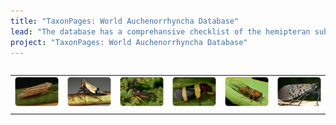```yaml
---
title: "TaxonPages: World Auchenorrhyncha Database"
lead: "The database has a comprehansive checklist of the hemipteran suborder Auchenorrhyncha. Besides nomenclature, the database contains descriptions, distributions, biological associations (host plants, parasitoids, etc.), literature references, illustrations, and tools for identification of selected groups. It was designed and maintained with support from several grants from National Science Foundation (USA)."
project: "TaxonPages: World Auchenorrhyncha Database"
---
```


<div style='display: flex; justify-content: center; align-items: center;'>
<table style='border: 0'><tr>
<td><a href="https://hoppers.speciesfile.org/otus/28073/overview"><img src="../public/images/Flexamia_grammica_Cicadellidae.png" alt="Cicadellidae: Flexamia grammica (Ball, 1900). Photo by C.H. Dietrich"  title="Cicadellidae: Flexamia grammica (Ball, 1900). Photo by C.H. Dietrich"></a></td>
<td><a href="https://hoppers.speciesfile.org/otus/20043/overview"><img src="../public/images/Tinobregmus_viridescens_IL.png" alt="Cicadellidae: Tinobregmus vittatus Van Duzee, 1894. Photo by C.H. Dietrich"  title="Cicadellidae: Tinobregmus vittatus Van Duzee, 1894. Photo by C.H. Dietrich"></a></td>
<td><a href="https://hoppers.speciesfile.org/otus/55079/overview"><img src="../public/images/Bocydium_PNSO.png" alt="Membracidae: Bocydium sp. Photo by C.H. Dietrich"  title="Membracidae: Bocydium sp. Photo by C.H. Dietrich"></a></td>
<td><a href="https://hoppers.speciesfile.org/otus/2367/overview"><img src="../public/images/Cercopidae_Brazil.png" alt="Cecropidae from Brazil. Photo by C.H. Dietrich"  title="Cecropidae from Brazil. Photo by C.H. Dietrich"></a></td>
<td><a href="https://hoppers.speciesfile.org/otus/7666/overview"><img src="../public/images/Cicadidae_Cicadetta_calliope.png" alt="Cicadidae: Cicadetta calliope (Walker, 1830). Photo by C.H. Dietrich"  title="Cicadidae: Cicadetta calliope (Walker, 1830). Photo by C.H. Dietrich"></a></td>
<td><a href="https://hoppers.speciesfile.org/otus/71398/overview"><img src="../public/images/Fulgorid_Lycorma_delicatula_China.png" alt="Fulgoridae: Lycorma delicatula (White, 1845). Photo by C.H. Dietrich" title="Fulgoridae: Lycorma delicatula (White, 1845). Photo by C.H. Dietrich"></a></td>
</tr>
<tr><td colspan="6" style="text-align: center"><ProjectStats :data="['Taxon names', 'Project sources', 'Depictions', 'Documents', 'Collection objects']" class="capitalize"/></td></tr>
</table>
</div>

<div style='display: flex; justify-content: center; align-items: center;'>
<autocomplete-otu style="width:25rem;"/>
</div>

